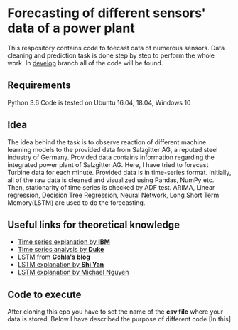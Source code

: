 # Forecasting of different sensors' data of a power plant

This respository contains code to foecast data of numerous sensors. Data cleaning and prediction task is done step by step to perform the whole work. In [develop](https://github.com/atifkarim/Time-Series-Forecasting-of-a-Power-Plant/tree/develop) branch all of the code will be found.

## Requirements
Python 3.6
Code is tested on Ubuntu 16.04, 18.04, Windows 10

## Idea
The idea behind the task is to observe reaction of different machine learning models to the provided data from Salzgitter AG, a reputed steel industry of Germany. Provided data contains information regarding the integrated power plant of Salzgitter AG. Here, I have tried to forecast Turbine data for each minute. Provided data is in time-series format. Initially, all of the raw data is cleaned and visualized using Pandas, NumPy etc. Then, stationarity of time series is checked by ADF test. ARIMA, Linear regression, Decision Tree Regression, Neural Network, Long Short Term Memory(LSTM) are used to do the forecasting.

## Useful links for theoretical knowledge
* [Time series explanation by **IBM**](https://www.ibm.com/support/knowledgecenter/en/SS3RA7_17.0.0/clementine/timeseriesnode_general.html)
* [TIme series analysis by **Duke**](https://people.duke.edu/~rnau/411arim3.htm)
* [LSTM from **Cohla's blog**](http://colah.github.io/posts/2015-08-Understanding-LSTMs/)
* [LSTM explanation by **Shi Yan**](https://medium.com/mlreview/understanding-lstm-and-its-diagrams-37e2f46f1714)
* [LSTM explanation by Michael Nguyen](https://towardsdatascience.com/illustrated-guide-to-lstms-and-gru-s-a-step-by-step-explanation-44e9eb85bf21)

## Code to execute
After cloning this epo you have to set the name of the **csv file** where your data is stored.
Below I have described the purpose of different code
[In this]


<!--- **testing bold**\--->
<!--- *testing italic*--->
<!--- \--->
<!--- check list--->
<!--- * Item 1--->
<!---* Item 2--->
 <!--- * Item 2a--->
  <!---* Item 2b--->

<!---ordered list\--->
<!---1. Item 1--->
<!---1. Item 2--->
<!---1. Item 3--->
  <!--- 1. Item 3a--->
   <!---1. Item 3b--->
<!---      1. Item e--->
<!---        <!--- 1.klkl--->
       
      
      
      

<!---comment--->
<!--- comment this line --->
